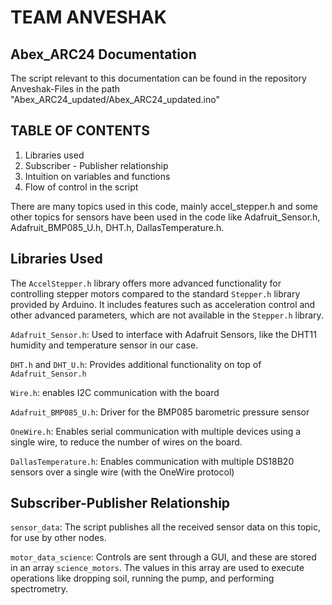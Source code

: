 # TEAM ANVESHAK
## Abex_ARC24 Documentation
The script relevant to this documentation can be found in the repository Anveshak-Files in the path "Abex_ARC24_updated/Abex_ARC24_updated.ino"
## TABLE OF CONTENTS
  1. Libraries used
  3. Subscriber - Publisher relationship
  4. Intuition on variables and functions
  5. Flow of control in the script
     
There are many topics used in this code, mainly accel_stepper.h and some other topics for sensors have been used in the code like Adafruit_Sensor.h, Adafruit_BMP085_U.h, DHT.h, DallasTemperature.h.

## Libraries Used

The `AccelStepper.h` library offers more advanced functionality for controlling stepper motors compared to the standard `Stepper.h` library provided by Arduino. It includes features such as acceleration control and other advanced parameters, which are not available in the `Stepper.h` library.

`Adafruit_Sensor.h`: Used to interface with Adafruit Sensors, like the DHT11 humidity and temperature sensor in our case.

`DHT.h` and `DHT_U.h`: Provides additional functionality on top of `Adafruit_Sensor.h`

`Wire.h`: enables I2C communication with the board

`Adafruit_BMP085_U.h`: Driver for the BMP085 barometric pressure sensor

`OneWire.h`: Enables serial communication with multiple devices using a single wire, to reduce the number of wires on the board.

`DallasTemperature.h`: Enables communication with multiple DS18B20 sensors over a single wire (with the OneWire protocol)

## Subscriber-Publisher Relationship

`sensor_data`: The script publishes all the received sensor data on this topic, for use by other nodes.

`motor_data_science`: Controls are sent through a GUI, and these are stored in an array `science_motors`. The values in this array are used to execute operations like dropping soil, running the pump, and performing spectrometry.
##


